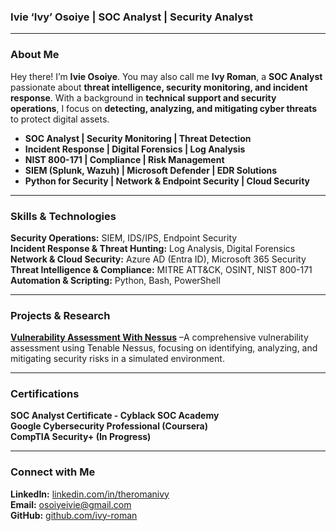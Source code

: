 ### **Ivie ‘Ivy’ Osoiye | SOC Analyst | Security Analyst**

---

### **About Me**  
Hey there! I’m **Ivie Osoiye**. You may also call me **Ivy Roman**, a **SOC Analyst** passionate about **threat intelligence, security monitoring, and incident response**. With a background in **technical support and security operations**, I focus on **detecting, analyzing, and mitigating cyber threats** to protect digital assets.  

- **SOC Analyst | Security Monitoring | Threat Detection**
- **Incident Response | Digital Forensics | Log Analysis**
- **NIST 800-171 | Compliance | Risk Management**
- **SIEM (Splunk, Wazuh) | Microsoft Defender | EDR Solutions**
- **Python for Security | Network & Endpoint Security | Cloud Security**  

---

### **Skills & Technologies**  
**Security Operations:** SIEM, IDS/IPS, Endpoint Security  
**Incident Response & Threat Hunting:** Log Analysis, Digital Forensics  
**Network & Cloud Security:** Azure AD (Entra ID), Microsoft 365 Security  
**Threat Intelligence & Compliance:** MITRE ATT&CK, OSINT, NIST 800-171  
**Automation & Scripting:** Python, Bash, PowerShell  

---

### **Projects & Research**  
**[Vulnerability Assessment With Nessus]([https://github.com/yourgithub](https://github.com/Ivy-Roman/Cybersecurity-Nessus-Assessment))** –A comprehensive vulnerability assessment using Tenable Nessus, focusing on identifying, analyzing, and mitigating security risks in a simulated environment.

---

### **Certifications**  
**SOC Analyst Certificate - Cyblack SOC Academy**  
**Google Cybersecurity Professional (Coursera)**  
**CompTIA Security+ (In Progress)**  

---

### **Connect with Me**  
**LinkedIn:** [linkedin.com/in/theromanivy](https://linkedin.com/in/theromanivy)  
**Email:** osoiyeivie@gmail.com  
**GitHub:** [github.com/ivy-roman](https://github.com/ivy-roman)  

<!---
Ivy-Roman/Ivy-Roman is a ✨ special ✨ repository because its `README.md` (this file) appears on your GitHub profile.
You can click the Preview link to take a look at your changes.
--->
